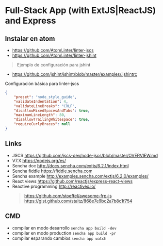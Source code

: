 # Full-Stack App (with ExtJS|ReactJS) and Express

## Instalar en atom
* https://github.com/AtomLinter/linter-jscs
* https://github.com/AtomLinter/linter-jshint
> Ejemplo de configuración para jshint
* https://github.com/jshint/jshint/blob/master/examples/.jshintrc

Configuración básica para linter-jscs
```json
{
    "preset": "node_style_guide",
    "validateIndentation": 4,
    "validateLineBreaks": "CRLF",
    "disallowMixedSpacesAndTabs": true,
    "maximumLineLength": 80,
    "disallowTrailingWhitespace": true,
    "requireCurlyBraces": null
}
```
## Links
* JSCS https://github.com/jscs-dev/node-jscs/blob/master/OVERVIEW.md
* V7.X https://nodejs.org/es/
* Sencha doc http://docs.sencha.com/extjs/6.2.1/index.html
* Sencha fiddle  https://fiddle.sencha.com
* Sencha example http://examples.sencha.com/extjs/6.2.0/examples/
* React views https://github.com/reactjs/express-react-views
* Reactive programming http://reactivex.io/
    > https://github.com/stoeffel/awesome-frp-js
    > https://gist.github.com/staltz/868e7e9bc2a7b8c1f754


## CMD

* compilar en modo desarrollo `sencha app build -dev`
* compilar en modo production `sencha app build -pr`
* compilar esparando cambios `sencha app watch`
